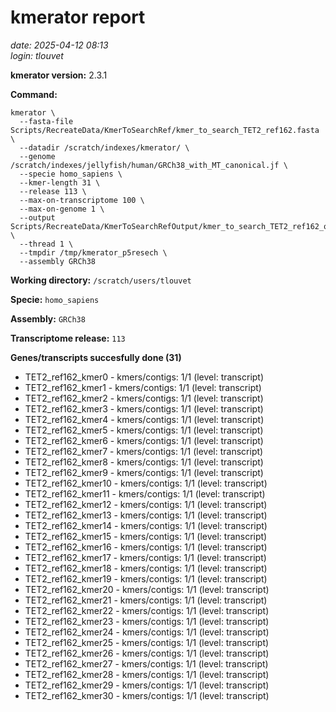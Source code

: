 # kmerator report
*date: 2025-04-12 08:13*  
*login: tlouvet*

**kmerator version:** 2.3.1

**Command:**

```
kmerator \
  --fasta-file Scripts/RecreateData/KmerToSearchRef/kmer_to_search_TET2_ref162.fasta \
  --datadir /scratch/indexes/kmerator/ \
  --genome /scratch/indexes/jellyfish/human/GRCh38_with_MT_canonical.jf \
  --specie homo_sapiens \
  --kmer-length 31 \
  --release 113 \
  --max-on-transcriptome 100 \
  --max-on-genome 1 \
  --output Scripts/RecreateData/KmerToSearchRefOutput/kmer_to_search_TET2_ref162_output \
  --thread 1 \
  --tmpdir /tmp/kmerator_p5resech \
  --assembly GRCh38
```

**Working directory:** `/scratch/users/tlouvet`

**Specie:** `homo_sapiens`

**Assembly:** `GRCh38`

**Transcriptome release:** `113`

**Genes/transcripts succesfully done (31)**

- TET2_ref162_kmer0 - kmers/contigs: 1/1 (level: transcript)
- TET2_ref162_kmer1 - kmers/contigs: 1/1 (level: transcript)
- TET2_ref162_kmer2 - kmers/contigs: 1/1 (level: transcript)
- TET2_ref162_kmer3 - kmers/contigs: 1/1 (level: transcript)
- TET2_ref162_kmer4 - kmers/contigs: 1/1 (level: transcript)
- TET2_ref162_kmer5 - kmers/contigs: 1/1 (level: transcript)
- TET2_ref162_kmer6 - kmers/contigs: 1/1 (level: transcript)
- TET2_ref162_kmer7 - kmers/contigs: 1/1 (level: transcript)
- TET2_ref162_kmer8 - kmers/contigs: 1/1 (level: transcript)
- TET2_ref162_kmer9 - kmers/contigs: 1/1 (level: transcript)
- TET2_ref162_kmer10 - kmers/contigs: 1/1 (level: transcript)
- TET2_ref162_kmer11 - kmers/contigs: 1/1 (level: transcript)
- TET2_ref162_kmer12 - kmers/contigs: 1/1 (level: transcript)
- TET2_ref162_kmer13 - kmers/contigs: 1/1 (level: transcript)
- TET2_ref162_kmer14 - kmers/contigs: 1/1 (level: transcript)
- TET2_ref162_kmer15 - kmers/contigs: 1/1 (level: transcript)
- TET2_ref162_kmer16 - kmers/contigs: 1/1 (level: transcript)
- TET2_ref162_kmer17 - kmers/contigs: 1/1 (level: transcript)
- TET2_ref162_kmer18 - kmers/contigs: 1/1 (level: transcript)
- TET2_ref162_kmer19 - kmers/contigs: 1/1 (level: transcript)
- TET2_ref162_kmer20 - kmers/contigs: 1/1 (level: transcript)
- TET2_ref162_kmer21 - kmers/contigs: 1/1 (level: transcript)
- TET2_ref162_kmer22 - kmers/contigs: 1/1 (level: transcript)
- TET2_ref162_kmer23 - kmers/contigs: 1/1 (level: transcript)
- TET2_ref162_kmer24 - kmers/contigs: 1/1 (level: transcript)
- TET2_ref162_kmer25 - kmers/contigs: 1/1 (level: transcript)
- TET2_ref162_kmer26 - kmers/contigs: 1/1 (level: transcript)
- TET2_ref162_kmer27 - kmers/contigs: 1/1 (level: transcript)
- TET2_ref162_kmer28 - kmers/contigs: 1/1 (level: transcript)
- TET2_ref162_kmer29 - kmers/contigs: 1/1 (level: transcript)
- TET2_ref162_kmer30 - kmers/contigs: 1/1 (level: transcript)
